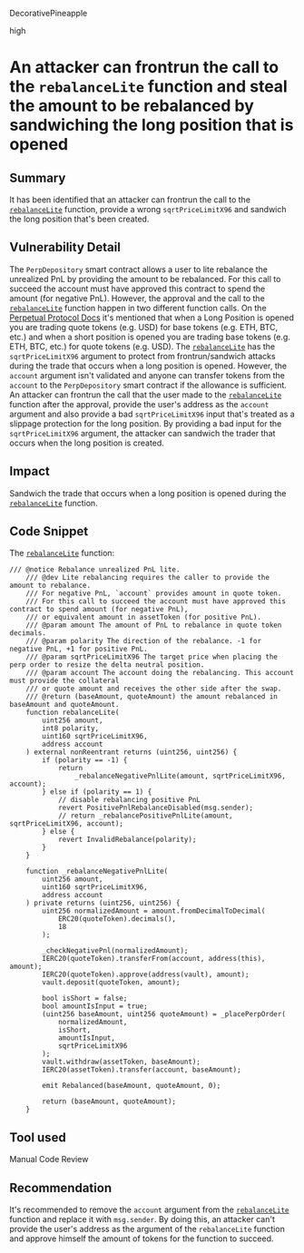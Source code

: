 DecorativePineapple

high

# An attacker can frontrun the call to the `rebalanceLite` function and steal the amount to be rebalanced by sandwiching the long position that is opened

## Summary
It has been identified that an attacker can frontrun the call to the [`rebalanceLite`](https://github.com/sherlock-audit/2023-01-uxd/blob/2f3e8890ba64331be08b690018f93d3b67e82c11/contracts/integrations/perp/PerpDepository.sol#L597) function, provide a wrong `sqrtPriceLimitX96` and sandwich the long position that's been created.

## Vulnerability Detail
The `PerpDepository` smart contract allows a user to lite rebalance the unrealized PnL by providing the amount to be rebalanced. For this call to succeed the account must have approved this contract to spend the amount (for negative PnL). However, the approval and the call to the [`rebalanceLite`](https://github.com/sherlock-audit/2023-01-uxd/blob/2f3e8890ba64331be08b690018f93d3b67e82c11/contracts/integrations/perp/PerpDepository.sol#L597) function happen in two different function calls. 
On the [Perpetual Protocol Docs](https://support.perp.com/hc/en-us/articles/5257495077145-Opening-and-Closing-Positions) it's mentioned that when a Long Position is opened you are trading quote tokens (e.g. USD) for base tokens (e.g. ETH, BTC, etc.) and when a short position is opened you are trading base tokens (e.g. ETH, BTC, etc.) for quote tokens (e.g. USD). The [`rebalanceLite`](https://github.com/sherlock-audit/2023-01-uxd/blob/2f3e8890ba64331be08b690018f93d3b67e82c11/contracts/integrations/perp/PerpDepository.sol#L597) has the `sqrtPriceLimitX96` argument to protect from frontrun/sandwich attacks during the trade that occurs when a long position is opened. However, the `account` argument isn't validated and anyone can transfer tokens from the `account` to the `PerpDepository` smart contract if the allowance is sufficient.
An attacker can frontrun the call that the user made to the [`rebalanceLite`](https://github.com/sherlock-audit/2023-01-uxd/blob/2f3e8890ba64331be08b690018f93d3b67e82c11/contracts/integrations/perp/PerpDepository.sol#L597) function after the approval, provide the user's address as the `account` argument and also provide a bad `sqrtPriceLimitX96` input that's treated as a slippage protection for the long position. By providing a bad input for the `sqrtPriceLimitX96` argument, the attacker can sandwich the trader that occurs when the long position is created. 

## Impact
Sandwich the trade that occurs when a long position is opened during the [`rebalanceLite`](https://github.com/sherlock-audit/2023-01-uxd/blob/2f3e8890ba64331be08b690018f93d3b67e82c11/contracts/integrations/perp/PerpDepository.sol#L597) function.

## Code Snippet
The [`rebalanceLite`](https://github.com/sherlock-audit/2023-01-uxd/blob/2f3e8890ba64331be08b690018f93d3b67e82c11/contracts/integrations/perp/PerpDepository.sol#L597) function:
```solidity
/// @notice Rebalance unrealized PnL lite.
    /// @dev Lite rebalancing requires the caller to provide the amount to rebalance.
    /// For negative PnL, `account` provides amount in quote token.
    /// For this call to succeed the account must have approved this contract to spend amount (for negative PnL),
    /// or equivalent amount in assetToken (for positive PnL).
    /// @param amount The amount of PnL to rebalance in quote token decimals.
    /// @param polarity The direction of the rebalance. -1 for negative PnL, +1 for positive PnL.
    /// @param sqrtPriceLimitX96 The target price when placing the perp order to resize the delta neutral position.
    /// @param account The account doing the rebalancing. This account must provide the collateral
    /// or quote amount and receives the other side after the swap.
    /// @return (baseAmount, quoteAmount) the amount rebalanced in baseAmount and quoteAmount.
    function rebalanceLite(
        uint256 amount,
        int8 polarity,
        uint160 sqrtPriceLimitX96,
        address account
    ) external nonReentrant returns (uint256, uint256) {
        if (polarity == -1) {
            return
                _rebalanceNegativePnlLite(amount, sqrtPriceLimitX96, account);
        } else if (polarity == 1) {
            // disable rebalancing positive PnL
            revert PositivePnlRebalanceDisabled(msg.sender);
            // return _rebalancePositivePnlLite(amount, sqrtPriceLimitX96, account);
        } else {
            revert InvalidRebalance(polarity);
        }
    }

    function _rebalanceNegativePnlLite(
        uint256 amount,
        uint160 sqrtPriceLimitX96,
        address account
    ) private returns (uint256, uint256) {
        uint256 normalizedAmount = amount.fromDecimalToDecimal(
            ERC20(quoteToken).decimals(),
            18
        );

        _checkNegativePnl(normalizedAmount);
        IERC20(quoteToken).transferFrom(account, address(this), amount);
        IERC20(quoteToken).approve(address(vault), amount);
        vault.deposit(quoteToken, amount);

        bool isShort = false;
        bool amountIsInput = true;
        (uint256 baseAmount, uint256 quoteAmount) = _placePerpOrder(
            normalizedAmount,
            isShort,
            amountIsInput,
            sqrtPriceLimitX96
        );
        vault.withdraw(assetToken, baseAmount);
        IERC20(assetToken).transfer(account, baseAmount);

        emit Rebalanced(baseAmount, quoteAmount, 0);

        return (baseAmount, quoteAmount);
    }
```


## Tool used
Manual Code Review

## Recommendation
It's recommended to remove the `account` argument from the [`rebalanceLite`](https://github.com/sherlock-audit/2023-01-uxd/blob/2f3e8890ba64331be08b690018f93d3b67e82c11/contracts/integrations/perp/PerpDepository.sol#L597) function and replace it with `msg.sender`. By doing this, an attacker can't provide the user's address as the argument of the `rebalanceLite` function and approve himself the amount of tokens for the function to succeed. 